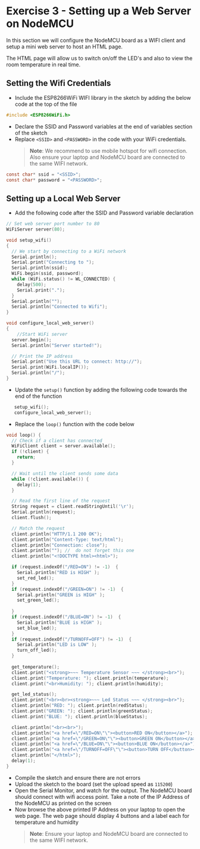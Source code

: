 # Exercise 3 - Setting up a Web Server on NodeMCU

In this section we will configure the NodeMCU board as a WIFI client and setup a mini web server to host an HTML page.

The HTML page will allow us to switch on/off the LED's and also to view the room temperature in real time.

## Setting the Wifi Credentials
- Include the ESP8266WiFi WIFI library in the sketch by adding the below code at the top of the file
````c
#include <ESP8266WiFi.h>
````

- Declare the SSID and Password variables at the end of variables section of the sketch
- Replace `<SSID>` and `<PASSWORD>` in the code with your WiFi credentials. 
    > __Note__: We recommend to use mobile hotspot for wifi connection. Also ensure your laptop and NodeMCU board are connected to the same WIFI network.
                                                                         
````c
const char* ssid = "<SSID>";
const char* password = "<PASSWORD>";
````

## Setting up a Local Web Server
- Add the following code after the SSID and Password variable declaration

````c
// Set web server port number to 80
WiFiServer server(80);

void setup_wifi()
{
  // We start by connecting to a WiFi network
  Serial.println();
  Serial.print("Connecting to ");
  Serial.println(ssid);
  WiFi.begin(ssid, password);
  while (WiFi.status() != WL_CONNECTED) {
    delay(500);
    Serial.print(".");
  }
  Serial.println("");
  Serial.println("Connected to Wifi");
}

void configure_local_web_server()
{
    //Start WiFi server
  server.begin();
  Serial.println("Server started!");

  // Print the IP address
  Serial.print("Use this URL to connect: http://");
  Serial.print(WiFi.localIP());
  Serial.println("/");
}
````
- Update the `setup()` function by adding the following code towards the end of the function
````c
   setup_wifi();
   configure_local_web_server();
````

- Replace the `loop()` function with the code below
````c
void loop() {
  // Check if a client has connected
  WiFiClient client = server.available();
  if (!client) {
    return;
  }

  // Wait until the client sends some data
  while (!client.available()) {
    delay(1);
  }

  // Read the first line of the request
  String request = client.readStringUntil('\r');
  Serial.println(request);
  client.flush();

  // Match the request
  client.println("HTTP/1.1 200 OK");
  client.println("Content-Type: text/html");
  client.println("Connection: close");
  client.println(""); //  do not forget this one
  client.println("<!DOCTYPE html><html>");

  if (request.indexOf("/RED=ON") != -1)  {
    Serial.println("RED is HIGH" );
    set_red_led();
  }
  if (request.indexOf("/GREEN=ON") != -1)  {
    Serial.println("GREEN is HIGH" );
    set_green_led();
    
  }
  if (request.indexOf("/BLUE=ON") != -1)  {
    Serial.println("BLUE is HIGH" );
    set_blue_led();   
  }
  if (request.indexOf("/TURNOFF=OFF") != -1)  {
    Serial.println("LED is LOW" );
    turn_off_led();
  }
  
  get_temperature();
  client.print("<strong>~~~ Temperature Sensor ~~~ </strong><br>");
  client.print("Temperature: "); client.println(temperature);
  client.print("<br>Humidity: "); client.println(humidity);

  get_led_status();
  client.print("<br><br><strong>~~~ Led Status ~~~ </strong><br>");
  client.println("RED: "); client.println(redStatus);
  client.print("GREEN: "); client.println(greenStatus);
  client.print("BLUE: "); client.println(blueStatus);

  client.println("<br><br>");
  client.println("<a href=\"/RED=ON\"\"><button>RED ON</button></a>");
  client.println("<a href=\"/GREEN=ON\"\"><button>GREEN ON</button></a>");
  client.println("<a href=\"/BLUE=ON\"\"><button>BLUE ON</button></a>");
  client.println("<a href=\"/TURNOFF=OFF\"\"><button>TURN OFF</button></a>");
  client.println("</html>");
  delay(1);
}
````
- Compile the sketch and ensure there are not errors
- Upload the sketch to the board (set the upload speed as `115200`)
- Open the Serial Monitor, and watch for the output. The NodeMCU board should connect with wifi access point. 
Take a note of the IP Address of the NodeMCU as printed on the screen
- Now browse the above printed IP Address on your laptop to open the web page. 
The web page should display 4 buttons and a label each for temperature and humidity
    > __Note__: Ensure your laptop and NodeMCU board are connected to the same WIFI network.
